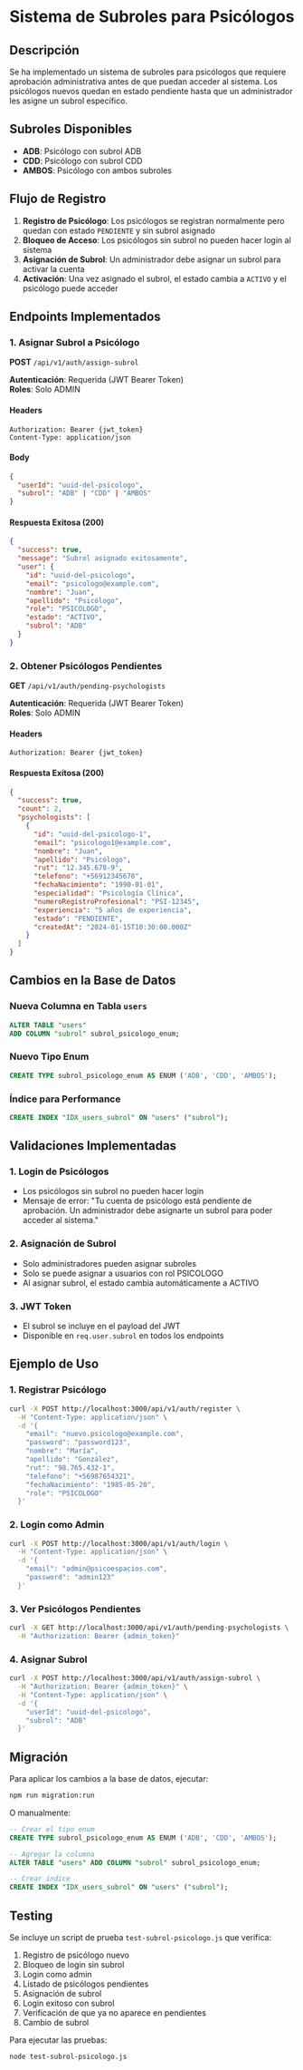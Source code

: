 # Sistema de Subroles para Psicólogos

## Descripción

Se ha implementado un sistema de subroles para psicólogos que requiere aprobación administrativa antes de que puedan acceder al sistema. Los psicólogos nuevos quedan en estado pendiente hasta que un administrador les asigne un subrol específico.

## Subroles Disponibles

- **ADB**: Psicólogo con subrol ADB
- **CDD**: Psicólogo con subrol CDD  
- **AMBOS**: Psicólogo con ambos subroles

## Flujo de Registro

1. **Registro de Psicólogo**: Los psicólogos se registran normalmente pero quedan con estado `PENDIENTE` y sin subrol asignado
2. **Bloqueo de Acceso**: Los psicólogos sin subrol no pueden hacer login al sistema
3. **Asignación de Subrol**: Un administrador debe asignar un subrol para activar la cuenta
4. **Activación**: Una vez asignado el subrol, el estado cambia a `ACTIVO` y el psicólogo puede acceder

## Endpoints Implementados

### 1. Asignar Subrol a Psicólogo

**POST** `/api/v1/auth/assign-subrol`

**Autenticación**: Requerida (JWT Bearer Token)  
**Roles**: Solo ADMIN

#### Headers
```
Authorization: Bearer {jwt_token}
Content-Type: application/json
```

#### Body
```json
{
  "userId": "uuid-del-psicologo",
  "subrol": "ADB" | "CDD" | "AMBOS"
}
```

#### Respuesta Exitosa (200)
```json
{
  "success": true,
  "message": "Subrol asignado exitosamente",
  "user": {
    "id": "uuid-del-psicologo",
    "email": "psicologo@example.com",
    "nombre": "Juan",
    "apellido": "Psicólogo",
    "role": "PSICOLOGO",
    "estado": "ACTIVO",
    "subrol": "ADB"
  }
}
```

### 2. Obtener Psicólogos Pendientes

**GET** `/api/v1/auth/pending-psychologists`

**Autenticación**: Requerida (JWT Bearer Token)  
**Roles**: Solo ADMIN

#### Headers
```
Authorization: Bearer {jwt_token}
```

#### Respuesta Exitosa (200)
```json
{
  "success": true,
  "count": 2,
  "psychologists": [
    {
      "id": "uuid-del-psicologo-1",
      "email": "psicologo1@example.com",
      "nombre": "Juan",
      "apellido": "Psicólogo",
      "rut": "12.345.678-9",
      "telefono": "+56912345678",
      "fechaNacimiento": "1990-01-01",
      "especialidad": "Psicología Clínica",
      "numeroRegistroProfesional": "PSI-12345",
      "experiencia": "5 años de experiencia",
      "estado": "PENDIENTE",
      "createdAt": "2024-01-15T10:30:00.000Z"
    }
  ]
}
```

## Cambios en la Base de Datos

### Nueva Columna en Tabla `users`
```sql
ALTER TABLE "users" 
ADD COLUMN "subrol" subrol_psicologo_enum;
```

### Nuevo Tipo Enum
```sql
CREATE TYPE subrol_psicologo_enum AS ENUM ('ADB', 'CDD', 'AMBOS');
```

### Índice para Performance
```sql
CREATE INDEX "IDX_users_subrol" ON "users" ("subrol");
```

## Validaciones Implementadas

### 1. Login de Psicólogos
- Los psicólogos sin subrol no pueden hacer login
- Mensaje de error: "Tu cuenta de psicólogo está pendiente de aprobación. Un administrador debe asignarte un subrol para poder acceder al sistema."

### 2. Asignación de Subrol
- Solo administradores pueden asignar subroles
- Solo se puede asignar a usuarios con rol PSICOLOGO
- Al asignar subrol, el estado cambia automáticamente a ACTIVO

### 3. JWT Token
- El subrol se incluye en el payload del JWT
- Disponible en `req.user.subrol` en todos los endpoints

## Ejemplo de Uso

### 1. Registrar Psicólogo
```bash
curl -X POST http://localhost:3000/api/v1/auth/register \
  -H "Content-Type: application/json" \
  -d '{
    "email": "nuevo.psicologo@example.com",
    "password": "password123",
    "nombre": "María",
    "apellido": "González",
    "rut": "98.765.432-1",
    "telefono": "+56987654321",
    "fechaNacimiento": "1985-05-20",
    "role": "PSICOLOGO"
  }'
```

### 2. Login como Admin
```bash
curl -X POST http://localhost:3000/api/v1/auth/login \
  -H "Content-Type: application/json" \
  -d '{
    "email": "admin@psicoespacios.com",
    "password": "admin123"
  }'
```

### 3. Ver Psicólogos Pendientes
```bash
curl -X GET http://localhost:3000/api/v1/auth/pending-psychologists \
  -H "Authorization: Bearer {admin_token}"
```

### 4. Asignar Subrol
```bash
curl -X POST http://localhost:3000/api/v1/auth/assign-subrol \
  -H "Authorization: Bearer {admin_token}" \
  -H "Content-Type: application/json" \
  -d '{
    "userId": "uuid-del-psicologo",
    "subrol": "ADB"
  }'
```

## Migración

Para aplicar los cambios a la base de datos, ejecutar:

```bash
npm run migration:run
```

O manualmente:

```sql
-- Crear el tipo enum
CREATE TYPE subrol_psicologo_enum AS ENUM ('ADB', 'CDD', 'AMBOS');

-- Agregar la columna
ALTER TABLE "users" ADD COLUMN "subrol" subrol_psicologo_enum;

-- Crear índice
CREATE INDEX "IDX_users_subrol" ON "users" ("subrol");
```

## Testing

Se incluye un script de prueba `test-subrol-psicologo.js` que verifica:

1. Registro de psicólogo nuevo
2. Bloqueo de login sin subrol
3. Login como admin
4. Listado de psicólogos pendientes
5. Asignación de subrol
6. Login exitoso con subrol
7. Verificación de que ya no aparece en pendientes
8. Cambio de subrol

Para ejecutar las pruebas:

```bash
node test-subrol-psicologo.js
```








